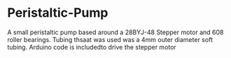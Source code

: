 # Peristaltic-Pump
A small peristaltic pump based around a 28BYJ-48 Stepper motor and 608 roller bearings. Tubing thsaat was used was a 4mm outer diameter soft tubing. Arduino code is includedto drive the stepper motor
